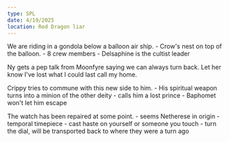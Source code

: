 ```yaml
---
type: SPL
date: 4/19/2025
location: Red Dragon liar
---
```


We are riding in a gondola below a balloon air ship.
	- Crow's nest on top of the balloon. 
	- 8 crew members
		- Delsaphine is the cultist leader

Ny gets a pep talk from Moonfyre saying we can always turn back.
Let her know I've lost what I could last call my home.

Crippy tries to commune with this new side to him. 
	- His spiritual weapon turns into a minion of the other deity
	- calls him a lost prince
	- Baphomet won't let him escape

The watch has been repaired at some point. 
	- seems Netherese in origin
	- temporal timepiece
		- cast haste on yourself or someone you touch
		- turn the dial, will be transported back to where they were a turn ago




